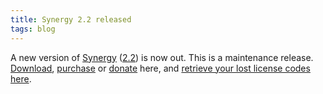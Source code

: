 ```yaml
---
title: Synergy 2.2 released
tags: blog
---
```


A new version of [Synergy](http://wincent.dev/a/products/synergy-classic/) ([2.2](http://wincent.dev/a/products/synergy-classic/history/#2.2)) is now out. This is a maintenance release. [Download](http://wincent.dev/download.php?item=Synergy.dmg), [purchase](https://wincent.dev/a/products/synergy-classic/purchase/) or [donate](https://wincent.dev/a/products/synergy-classic/donate/) here, and [retrieve your lost license codes here](https://wincent.dev/a/support/registration/).
